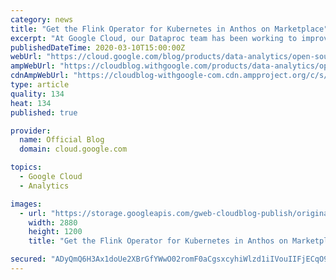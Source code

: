 ```yaml
---
category: news
title: "Get the Flink Operator for Kubernetes in Anthos on Marketplace"
excerpt: "At Google Cloud, our Dataproc team has been working to improve the integration of open source processing engines with Kubernetes. Dataproc is our managed service for running many of these open source engines, including Apache Spark and Apache Hadoop. Our goal is to make the underlying infrastructure"
publishedDateTime: 2020-03-10T15:00:00Z
webUrl: "https://cloud.google.com/blog/products/data-analytics/open-source-processing-engines-for-kubernetes/"
ampWebUrl: "https://cloudblog.withgoogle.com/products/data-analytics/open-source-processing-engines-for-kubernetes/amp/"
cdnAmpWebUrl: "https://cloudblog-withgoogle-com.cdn.ampproject.org/c/s/cloudblog.withgoogle.com/products/data-analytics/open-source-processing-engines-for-kubernetes/amp/"
type: article
quality: 134
heat: 134
published: true

provider:
  name: Official Blog
  domain: cloud.google.com

topics:
  - Google Cloud
  - Analytics

images:
  - url: "https://storage.googleapis.com/gweb-cloudblog-publish/original_images/Cloud_Dataproc_1ZCbMuo.jpg"
    width: 2880
    height: 1200
    title: "Get the Flink Operator for Kubernetes in Anthos on Marketplace"

secured: "ADyQmQ6H3Ax1doUe2XBrGfYWwO02romF0aCgsxcyhiWlzd1iIVouIIFjECqO9PF3+i+T6/eVPNO8PGQJ8SScl65NlUnlXzMviqzoAvU35ouKIPdW5d3N84d7Pjtn8Fvr80QQxTfnQviXijJa9Pd6wUSoNFKP4pvAcITsLLOU3QW/R8ovO3WpxGjxHnZpnk5lhTi4uTcl8ZdQCpvDzl6zGjgLIdYhk4n8vVcRl9ZTQnvUVnIPPzDBSGHKKvSwHGO2Z6I7QkbENi2DWw3nslgdk0ZTch7lRXvcClUMybxW7kjFlkwFUsqfMuGadYOt6iUdcOc9wI7Hr71V0kc3hrrH6Q==;ct/Sag6F33fe2nwxjBcJgA=="
---
```


